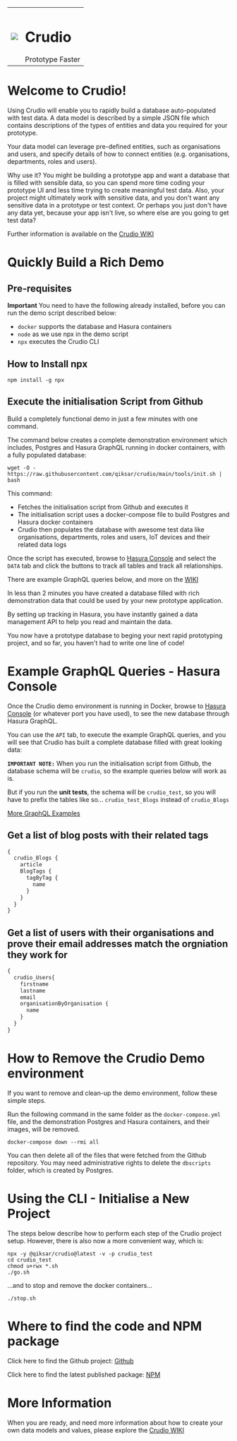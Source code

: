 <table>
  <tr>
    <td> <img src="https://user-images.githubusercontent.com/45703746/182263014-7a817506-4c50-4418-8d77-06ccb61a6438.png"></td>
    <td> <h1>Crudio</h1> Prototype Faster</td>
   </tr> 
</table>

# Welcome to Crudio!

Using Crudio will enable you to rapidly build a database auto-populated with test data. A data model is described by a simple JSON file which contains descriptions of the types of entities and data you required for your prototype.

Your data model can leverage pre-defined entities, such as organisations and users, and specify details of how to connect entities (e.g. organisations, departments, roles and users). 

Why use it? You might be building a prototype app and want a database that is filled with sensible data, so you can spend more time coding your prototype UI and less time trying to create meaningful test data. Also, your project might ultimately work with sensitive data, and you don't want any sensitive data in a prototype or test context. Or perhaps you just don't have any data yet, because your app isn't live, so where else are you going to get test data?

Further information is available on the [Crudio WIKI](https://github.com/Qiksar/crudio/wiki/01.-Home)

# Quickly Build a Rich Demo

## Pre-requisites

**Important** You need to have the following already installed, before you can run the demo script described below:

- `docker` supports the database and Hasura containers
- `node` as we use npx in the demo script
- `npx` executes the Crudio CLI 

## How to Install npx
```
npm install -g npx
```

## Execute the initialisation Script from Github

Build a completely functional demo in just a few minutes with one command.

The command below creates a complete demonstration environment which includes, Postgres and Hasura GraphQL running in docker containers, with a fully populated database:

```
wget -O - https://raw.githubusercontent.com/qiksar/crudio/main/tools/init.sh | bash
```

This command:
- Fetches the initialisation script from Github and executes it
- The initialisation script uses a docker-compose file to build Postgres and Hasura docker containers
- Crudio then populates the database with awesome test data like organisations, departments, roles and users, IoT devices and their related data logs

Once the script has executed, browse to [Hasura Console](http://localhost:6789) and select the `DATA` tab and click the buttons to track all tables and track all relationships.

There are example GraphQL queries below, and more on the [WIKI](https://github.com/Qiksar/crudio/wiki/05.-Example-GraphQL-Queries)

In less than 2 minutes you have created a database filled with rich demonstration data that could be used by your new prototype application.

By setting up tracking in Hasura, you have instantly gained a data management API to help you read and maintain the data.

You now have a prototype database to beging your next rapid prototyping project, and so far, you haven't had to write one line of code!

# Example GraphQL Queries - Hasura Console

Once the Crudio demo environment is running in Docker, browse to [Hasura Console](http://localhost:6789) (or whatever port you have used), to see the new database through Hasura GraphQL.

You can use the `API` tab, to execute the example GraphQL queries, and you will see that Crudio has built a complete database filled with great looking data:

**`IMPORTANT NOTE:`** When you run the initialisation script from Github, the database schema will be `crudio`, so the example queries below will work as is. 

But if you run the **unit tests**, the schema will be `crudio_test`, so you will have to prefix the tables like so... `crudio_test_Blogs` instead of `crudio_Blogs`

[More GraphQL Examples](https://github.com/Qiksar/crudio/wiki/Example-GraphQL-Queries)

## Get a list of blog posts with their related tags
```graphql
{
  crudio_Blogs {
    article
    BlogTags {
      tagByTag {
        name
      }
    }
  }
}
```

## Get a list of users with their organisations and prove their email addresses match the orgniation they work for
```graphql
{
  crudio_Users{
    firstname
    lastname
    email
    organisationByOrganisation {
      name
    }
  }
}
```


# How to Remove the Crudio Demo environment

If you want to remove and clean-up the demo environment, follow these simple steps.

Run the following command in the same folder as the `docker-compose.yml` file, and the demonstration Postgres and Hasura containers, and their images, will be removed.

```
docker-compose down --rmi all
```

You can then delete all of the files that were fetched from the Github repository. You may need administrative rights to delete the `dbscripts` folder, which is created by Postgres.

# Using the CLI - Initialise a New Project

The steps below describe how to perform each step of the Crudio project setup. However, there is also now a more convenient way, which is:

```
npx -y @qiksar/crudio@latest -v -p crudio_test
cd crudio_test
chmod u+rwx *.sh
./go.sh
```

...and to stop and remove the docker containers...

```
./stop.sh
```

# Where to find the code and NPM package

Click here to find the Github project: [Github](https://github.com/Qiksar/crudio)

Click here to find the latest published package: [NPM](https://www.npmjs.com/package/@qiksar/crudio)

# More Information

When you are ready, and need more information about how to create your own data models and values, please explore the [Crudio WIKI](https://github.com/Qiksar/crudio/wiki/01.-Home)
